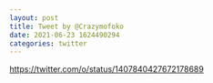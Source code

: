 ```yaml
--- 
layout: post 
title: Tweet by @Crazymofoko 
date: 2021-06-23 1624490294 
categories: twitter 
--- 
```

https://twitter.com/o/status/1407840427672178689